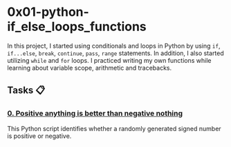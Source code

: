 # 0x01-python-if_else_loops_functions
In this project, I started using conditionals and loops in Python by using ```if```, ```if...else```, ```break```, ```continue```, ```pass```, ```range``` statements. In addition, I also started utilizing ```while``` and ```for``` loops. I practiced writing my own functions while learning about variable scope, arithmetic and tracebacks.

## Tasks :clipboard:

### [0. Positive anything is better than negative nothing](https://github.com/Yosef-S-A/alx-higher_level_programming/blob/main/0x01-python-if_else_loops_functions/0-positive_or_negative.py)

This Python script identifies whether a randomly generated signed number is positive or negative.
